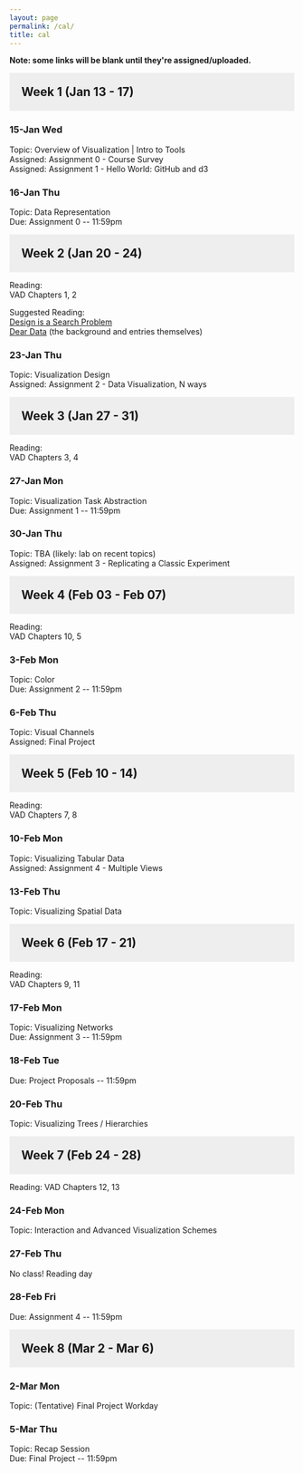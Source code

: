 ```yaml
---
layout: page
permalink: /cal/
title: cal
---
```


<style>

h2 {
  margin: 0 0 1em 0;
  padding: 1em;
  background-color: #EEEEEE;
}

.item {
  padding: 0 1em 1em 1em;
}

.due {
  font-weight: bold;
}

h2, ul {
  margin-bottom: 0
}

.topic, .assigned, .due, .materials, .vid {
  padding-left: 2em;
}

</style>

**Note: some links will be blank until they're assigned/uploaded.**

## Week 1 (Jan 13 - 17)

### 15-Jan Wed   
Topic: Overview of Visualization | Intro to Tools   
Assigned: Assignment 0 - Course Survey   
Assigned: Assignment 1 - Hello World: GitHub and d3   

### 16-Jan Thu   
Topic: Data Representation  
Due: Assignment 0 -- 11:59pm   

## Week 2 (Jan 20 - 24)

Reading:   
VAD Chapters 1, 2   

Suggested Reading:   
[Design is a Search Problem](https://www.youtube.com/watch?v=fThhbt23SGM)   
[Dear Data](http://www.dear-data.com/theproject) (the background and entries themselves)   

### 23-Jan Thu   
Topic: Visualization Design   
Assigned: Assignment 2 - Data Visualization, N ways   

## Week 3 (Jan 27 - 31)

Reading:   
VAD Chapters 3, 4   

### 27-Jan Mon   
Topic: Visualization Task Abstraction   
Due: Assignment 1 -- 11:59pm   

### 30-Jan Thu   
Topic: TBA (likely: lab on recent topics)  
Assigned: Assignment 3 - Replicating a Classic Experiment   

## Week 4 (Feb 03 - Feb 07)

Reading:   
VAD Chapters 10, 5

### 3-Feb Mon   
Topic: Color    
Due: Assignment 2 -- 11:59pm   

### 6-Feb Thu   
Topic: Visual Channels  
Assigned: Final Project

## Week 5 (Feb 10 - 14)

Reading:   
VAD Chapters 7, 8

### 10-Feb Mon   
Topic: Visualizing Tabular Data   
Assigned: Assignment 4 - Multiple Views   

### 13-Feb Thu   
Topic: Visualizing Spatial Data   

## Week 6 (Feb 17 - 21)
Reading:   
VAD Chapters 9, 11

### 17-Feb Mon   
Topic: Visualizing Networks   
Due: Assignment 3 -- 11:59pm   

### 18-Feb Tue   
Due: Project Proposals -- 11:59pm   

### 20-Feb Thu   
Topic: Visualizing Trees / Hierarchies   

## Week 7 (Feb 24 - 28)   
Reading: 
VAD Chapters 12, 13

### 24-Feb Mon   
Topic: Interaction and Advanced Visualization Schemes   

### 27-Feb Thu   
No class! Reading day

### 28-Feb Fri   
Due: Assignment 4 -- 11:59pm   

## Week 8 (Mar 2 - Mar 6)   

### 2-Mar Mon   
Topic: (Tentative) Final Project Workday

### 5-Mar Thu   
Topic: Recap Session  
Due: Final Project -- 11:59pm   
